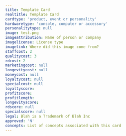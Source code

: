 ```yaml
---
title: Template Card
realtitle: Template Card
cardtype: 'product, event or personality'
hardwaretype: 'console, computer or accessory'
personalitytype: null
image: test.png
imageattribution: Name of person or company
imagelicense: License type
imagelink: Where did this image come from?
staffcost: 2
qualitycost: 3
rdcost: 2
marketingcost: null
longevitycost: null
moneycost: null
loyaltycost: null
specialcost: null
loyaltyscore: 
profitscore: 
profitlength: 
longevityscore: 
rdscore: null
specialscore: null
legal: Blah is a Trademark of Blah Inc
approved: 'N'
concepts: List of concepts associated with this card
---
```


